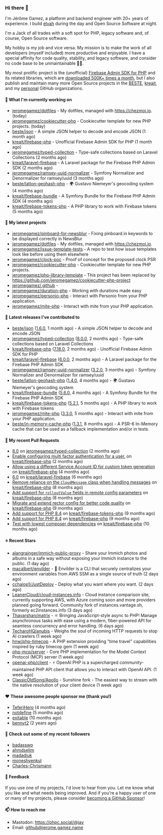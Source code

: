 ### Hi there 👋

I'm Jérôme Gamez, a platform and backend engineer with 20+ years of experience.
I build [elvah](https://www.elvah.de) during the day and Open Source Software
at night.

I'm a Jack of all trades with a soft spot for PHP, legacy software and,
of course, Open Source software.

My hobby is my job and vice versa. My mission is to make the work of all
developers (myself included) more productive and enjoyable.
I have a special affinity for code quality, stability, and legacy software,
and consider no code base to be unmaintainable 💪🏻.

My most prolific project is the (unofficial)
[Firebase Admin SDK for PHP](https://github.com/kreait/firebase-php) and its
related libraries, which are
[downloaded 500K+ times a month](https://packagist.org/packages/kreait/firebase-php/stats), but I also publish and maintain many more Open Source
projects in the [BESTE](https://github.com/beste),
[kreait](https://github.com/kreait), and my
[personal](https://github.com/jeromegamez) GitHub organizations.

#### 👷 What I'm currently working on

- [jeromegamez/dotfiles](https://github.com/jeromegamez/dotfiles) - My dotfiles, managed with https://chezmoi.io. (today)
- [jeromegamez/cookiecutter-php](https://github.com/jeromegamez/cookiecutter-php) - Cookiecutter template for new PHP projects. (today)
- [beste/json](https://github.com/beste/json) - A simple JSON helper to decode and encode JSON (1 month ago)
- [kreait/firebase-php](https://github.com/kreait/firebase-php) - Unofficial Firebase Admin SDK for PHP (1 month ago)
- [jeromegamez/typed-collection](https://github.com/jeromegamez/typed-collection) - Type-safe collections based on Laravel Collections (2 months ago)
- [kreait/laravel-firebase](https://github.com/kreait/laravel-firebase) - A Laravel package for the Firebase PHP Admin SDK (2 months ago)
- [jeromegamez/ramsey-uuid-normalizer](https://github.com/jeromegamez/ramsey-uuid-normalizer) - Symfony Normalizer and Denormalizer for ramsey/uuid (3 months ago)
- [beste/latlon-geohash-php](https://github.com/beste/latlon-geohash-php) - 🌍 Gustavo Niemeyer&#39;s geocoding system (4 months ago)
- [kreait/firebase-bundle](https://github.com/kreait/firebase-bundle) - A Symfony Bundle for the Firebase PHP Admin SDK (4 months ago)
- [kreait/firebase-tokens-php](https://github.com/kreait/firebase-tokens-php) - A PHP library to work with Firebase tokens (5 months ago)

#### 🌱 My latest projects

- [jeromegamez/pinboard-for-newsblur](https://github.com/jeromegamez/pinboard-for-newsblur) - Fixing pinboard.in keywords to be displayed correctly in NewsBlur
- [jeromegamez/dotfiles](https://github.com/jeromegamez/dotfiles) - My dotfiles, managed with https://chezmoi.io.
- [jeromegamez/issue-template-tests](https://github.com/jeromegamez/issue-template-tests) - A repo to test how issue templates look like before using them elsewhere
- [jeromegamez/clock-poc](https://github.com/jeromegamez/clock-poc) - Proof of concept for the proposed clock PSR
- [jeromegamez/cookiecutter-php](https://github.com/jeromegamez/cookiecutter-php) - Cookiecutter template for new PHP projects.
- [jeromegamez/php-library-template](https://github.com/jeromegamez/php-library-template) - This project has been replaced by https://github.com/jeromegamez/cookiecutter-php-project
- [jeromegamez/.github](https://github.com/jeromegamez/.github) - 
- [jeromegamez/duration-php](https://github.com/jeromegamez/duration-php) - Working with durations made easy
- [jeromegamez/personio-php](https://github.com/jeromegamez/personio-php) - Interact with Personio from your PHP application.
- [jeromegamez/mite-php](https://github.com/jeromegamez/mite-php) - Interact with mite from your PHP application.

#### 🔭 Latest releases I've contributed to

- [beste/json](https://github.com/beste/json) ([1.6.0](https://github.com/beste/json/releases/tag/1.6.0), 1 month ago) - A simple JSON helper to decode and encode JSON
- [jeromegamez/typed-collection](https://github.com/jeromegamez/typed-collection) ([8.0.0](https://github.com/jeromegamez/typed-collection/releases/tag/8.0.0), 2 months ago) - Type-safe collections based on Laravel Collections
- [kreait/firebase-php](https://github.com/kreait/firebase-php) ([7.18.0](https://github.com/kreait/firebase-php/releases/tag/7.18.0), 2 months ago) - Unofficial Firebase Admin SDK for PHP
- [kreait/laravel-firebase](https://github.com/kreait/laravel-firebase) ([6.0.0](https://github.com/kreait/laravel-firebase/releases/tag/6.0.0), 2 months ago) - A Laravel package for the Firebase PHP Admin SDK
- [jeromegamez/ramsey-uuid-normalizer](https://github.com/jeromegamez/ramsey-uuid-normalizer) ([3.2.0](https://github.com/jeromegamez/ramsey-uuid-normalizer/releases/tag/3.2.0), 3 months ago) - Symfony Normalizer and Denormalizer for ramsey/uuid
- [beste/latlon-geohash-php](https://github.com/beste/latlon-geohash-php) ([1.4.0](https://github.com/beste/latlon-geohash-php/releases/tag/1.4.0), 4 months ago) - 🌍 Gustavo Niemeyer&#39;s geocoding system
- [kreait/firebase-bundle](https://github.com/kreait/firebase-bundle) ([5.6.0](https://github.com/kreait/firebase-bundle/releases/tag/5.6.0), 4 months ago) - A Symfony Bundle for the Firebase PHP Admin SDK
- [kreait/firebase-tokens-php](https://github.com/kreait/firebase-tokens-php) ([5.2.1](https://github.com/kreait/firebase-tokens-php/releases/tag/5.2.1), 5 months ago) - A PHP library to work with Firebase tokens
- [jeromegamez/mite-php](https://github.com/jeromegamez/mite-php) ([3.3.0](https://github.com/jeromegamez/mite-php/releases/tag/3.3.0), 5 months ago) - Interact with mite from your PHP application.
- [beste/in-memory-cache-php](https://github.com/beste/in-memory-cache-php) ([1.3.1](https://github.com/beste/in-memory-cache-php/releases/tag/1.3.1), 8 months ago) - A PSR-6 In-Memory cache that can be used as a fallback implementation and/or in tests.

#### 🔨 My recent Pull Requests

- [8.0](https://github.com/jeromegamez/typed-collection/pull/28) on [jeromegamez/typed-collection](https://github.com/jeromegamez/typed-collection) (2 months ago)
- [Enable configuring multi factor authentication for a user.](https://github.com/kreait/firebase-php/pull/993) on [kreait/firebase-php](https://github.com/kreait/firebase-php) (2 months ago)
- [Allow using a different Service Account ID for custom token generation](https://github.com/kreait/firebase-php/pull/973) on [kreait/firebase-php](https://github.com/kreait/firebase-php) (4 months ago)
- [6.0](https://github.com/kreait/laravel-firebase/pull/237) on [kreait/laravel-firebase](https://github.com/kreait/laravel-firebase) (6 months ago)
- [Remove reliance on the `CloudMessage` class when handling messages](https://github.com/kreait/firebase-php/pull/934) on [kreait/firebase-php](https://github.com/kreait/firebase-php) (8 months ago)
- [Add support for `rolloutValue` fields in remote config parameters](https://github.com/kreait/firebase-php/pull/927) on [kreait/firebase-php](https://github.com/kreait/firebase-php) (8 months ago)
- [Migrate and extend rector config for better code quality](https://github.com/kreait/firebase-php/pull/921) on [kreait/firebase-php](https://github.com/kreait/firebase-php) (9 months ago)
- [Add support for PHP 8.4](https://github.com/kreait/firebase-tokens-php/pull/61) on [kreait/firebase-tokens-php](https://github.com/kreait/firebase-tokens-php) (9 months ago)
- [Add support for PHP 8.4](https://github.com/kreait/firebase-php/pull/920) on [kreait/firebase-php](https://github.com/kreait/firebase-php) (9 months ago)
- [Test with lowest composer dependencies](https://github.com/kreait/firebase-php/pull/913) on [kreait/firebase-php](https://github.com/kreait/firebase-php) (10 months ago)

#### ⭐ Recent Stars

- [alangrainger/immich-public-proxy](https://github.com/alangrainger/immich-public-proxy) - Share your Immich photos and albums in a safe way without exposing your Immich instance to the public. (1 day ago)
- [macalbert/envilder](https://github.com/macalbert/envilder) - 🚀 Envilder is a CLI that securely centralizes your environment variables from AWS SSM as a single source of truth (2 days ago)
- [cchalop1/JustDeploy](https://github.com/cchalop1/JustDeploy) - Deploy what you want where you want. (2 days ago)
- [LeanerCloud/cloud-instances.info](https://github.com/LeanerCloud/cloud-instances.info) - Cloud instance comparison site, currently supporting AWS, with Azure coming soon and more providers planned going forward. Community fork of instances.vantage.sh, formerly ec2instances.info (3 days ago)
- [Thavarshan/matrix](https://github.com/Thavarshan/matrix) - ⚛︎ Bringing JavaScript-style async to PHP! Manage asynchronous tasks with ease using a modern, fiber-powered API for seamless concurrency and error handling. (6 days ago)
- [TecharoHQ/anubis](https://github.com/TecharoHQ/anubis) - Weighs the soul of incoming HTTP requests to stop AI crawlers (1 week ago)
- [hnw/php-timecop](https://github.com/hnw/php-timecop) - A PHP extension providing &#34;time travel&#34; capabilities inspired by ruby timecop gem (1 week ago)
- [php-mcp/server](https://github.com/php-mcp/server) - Core PHP implementation for the Model Context Protocol (MCP) server (1 week ago)
- [openai-php/client](https://github.com/openai-php/client) - ⚡️ OpenAI PHP is a supercharged community-maintained PHP API client that allows you to interact with OpenAI API. (1 week ago)
- [ClassicOldSong/Apollo](https://github.com/ClassicOldSong/Apollo) - Sunshine fork - The easiest way to stream with the native resolution of your client device (1 week ago)

#### ❤️ These awesome people sponsor me (thank you!)

- [TeferiHero](https://github.com/TeferiHero) (4 months ago)
- [notdefine](https://github.com/notdefine) (5 months ago)
- [exitable](https://github.com/exitable) (10 months ago)
- [bennyt2](https://github.com/bennyt2) (2 years ago)

#### 👯 Check out some of my recent followers

- [badasswp](https://github.com/badasswp)
- [ahmdselim](https://github.com/ahmdselim)
- [madadiuk](https://github.com/madadiuk)
- [moneshvenkul](https://github.com/moneshvenkul)
- [Charles-Chrismann](https://github.com/Charles-Chrismann)

#### 💬 Feedback

If you use one of my projects, I'd love to hear from you. Let me know what you
like and what needs being improved. And if you're a happy user of one or
many of my projects, please consider
[becoming a GitHub Sponsor](https://github.com/sponsors/jeromegamez)!

#### 📫 How to reach me

- Mastodon: https://phpc.social/@jay
- Email: github@jerome.gamez.name
